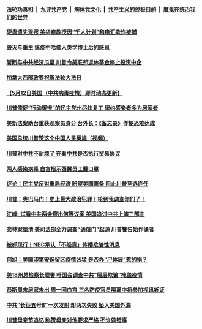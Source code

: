 ####  [法轮功真相](../../../../basic/blob/master/README.md?t=05130501) &nbsp;|&nbsp; [九评共产党](../../../../9ping.md/blob/master/README.md?t=05130501) &nbsp;|&nbsp; [解体党文化](../../../../jtdwh.md/blob/master/README.md?t=05130501)  &nbsp;|&nbsp; [共产主义的终极目的](../../../../gczydzjmd.md/blob/master/README.md?t=05130501) &nbsp;|&nbsp; [魔鬼在统治我们的世界](../../../../mgztzwmdsj.md/blob/master/README.md?t=05130501) 

#### [硬盘遗失泄密 美华裔教授因“千人计划”和电汇欺诈被捕  ](../pages/soh6/377947.md?t=05130501) 
#### [毁灭与重生 瘟疫中哈佛人类学博士后的感思](../pages/soh6/377917.md?t=05130501) 
#### [斩断与中共经济瓜葛 川普令美联邦退休基金停止投资中企](../pages/soh6/377926.md?t=05130501) 
#### [加拿大西部政要祝贺法轮大法日](../pages/soh6/377923.md?t=05130501) 
#### [【5月12日美国（中共病毒疫情）即时动态更新】](../pages/soh6/377896.md?t=05130501) 
#### [川普催促“行动缓慢”的民主党州尽快复工  纽约感染者多为居家者](../pages/soh6/377587.md?t=05130501) 
#### [美新法案助台重获观察员身分 台外长：《备忘录》作梗恐难达成](../pages/soh6/377668.md?t=05130501) 
#### [美国总统川普赞这个中国人是英雄（视频）](../pages/soh6/377656.md?t=05130501) 
#### [川普对中共不耐烦了 在看中共是否执行贸易协议](../pages/soh6/377647.md?t=05130501) 
#### [两人感染病毒 白宫指示西翼员工戴口罩](../pages/soh6/377632.md?t=05130501) 
#### [评论：民主党反对重启经济 盼望美国萧条 阻止川普竞选连任](../pages/soh6/377593.md?t=05130501) 
#### [川普：奥巴马门！史上最大政治犯罪！轮到我调查你们了！](../pages/soh6/377485.md?t=05130501) 
#### [江峰: 试看中共两会祭出何等议案  美国追讨中共上演三部曲 ](../pages/soh6/377536.md?t=05130501) 
#### [弗林案厘清 美司法部全力调查“通俄门”起源 川普警告始作俑者 ](../pages/soh6/377521.md?t=05130501) 
#### [被抓现行！NBC承认「不经意」传播欺骗性消息](../pages/soh6/377518.md?t=05130501) 
#### [何旭：美国印第安保留区疫情凶猛 是否办“尸体展”惹的祸？](../pages/soh6/377491.md?t=05130501) 
#### [美18州总检察长联署 吁国会调查中共“层层欺骗”掩盖疫情](../pages/soh6/377473.md?t=05130501) 
#### [彭斯周末居家未出 周一回白宫 三名防疫官员隔离中将参加视讯听证](../pages/soh6/377470.md?t=05130501) 
#### [中共“长征五号B”一次发射  却两次失败  坠入美国外海](../pages/soh6/377410.md?t=05130501) 
#### [川普母亲节追忆 称赞母亲对他要求严格 不许做错事](../pages/soh6/377305.md?t=05130501) 
